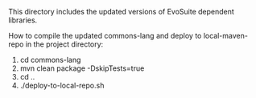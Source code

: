 This directory includes the updated versions of EvoSuite dependent libraries.

How to compile the updated commons-lang and deploy to local-maven-repo in the project directory:
1. cd commons-lang
2. mvn clean package -DskipTests=true
3. cd ..
4. ./deploy-to-local-repo.sh